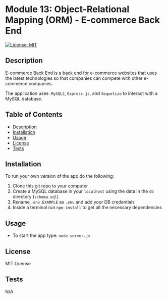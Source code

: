 # Module 13: Object-Relational Mapping (ORM) - E-commerce Back End

[![License: MIT](https://img.shields.io/badge/License-MIT-yellow.svg)](https://opensource.org/licenses/MIT)

## Description

E-commerce Back End is a back end for e-commerce websites that uses the latest technologies so that companies can compete with other e-commerce companies. 

The application uses: `MySQL2`, `Express.js`, and `Sequelize` to interact with a MySQL database.

## Table of Contents

- [Description](#description)
- [Installation](#installation)
- [Usage](#usage)
- [License](#license)
- [Tests](#tests)

## Installation

To run your own version of the app do the following:
1. Clone this git repo to your computer
2. Create a MySQL database in your `localhost` using the data in the `db` directory (`schema.sql`)
3. Rename `.env.EXAMPLE` as `.env` and add your DB credentials 
4. Inside a terminal run `npm install` to get all the necessary dependencies

## Usage

- To start the app type: `node server.js`

## License

MIT License

## Tests

N/A